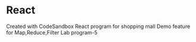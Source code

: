 # React
Created with CodeSandbox
React program for shopping mall
Demo feature for Map,Reduce,Filter
Lab program-5
